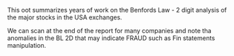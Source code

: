 This oot summarizes years of work on the Benfords Law - 2 digit analysis 
of the major stocks in the USA exchanges.

We can scan at the end of the report for many companies and
note tha anomalies in the BL 2D that may indicate FRAUD such
as Fin statements manipulation.
